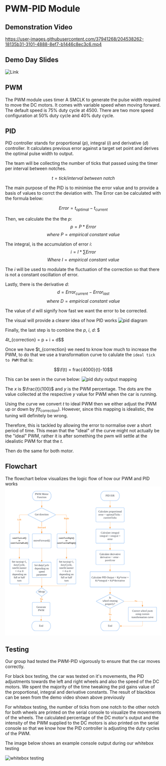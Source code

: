 # PWM-PID Module

## Demonstration Video
https://user-images.githubusercontent.com/37941268/204538262-18135b31-3101-4888-8ef7-b1446c8ec3c6.mp4

## Demo Day Slides
![Link](https://docs.google.com/presentation/d/13oaejdjeMMZqrEURcsz2kgmVAE6iw2iwt9s_0WMcccU/edit?usp=sharing)

## PWM

The PWM module uses timer A SMCLK to generate the pulse width required to move the DC motors. It comes with variable speed when moving forward. The default speed is 75% duty cycle at 4500. There are two more speed configuration at 50% duty cycle and 40% duty cycle.

## PID
PID controller stands for proportional ($p$), integral ($i$) and derivative ($d$) controller. 
It calculates previous error against a target set point and derives the optimal pulse width to output. 

The team will be collecting the number of ticks that passed using the timer per interval between notches.

$$ t = tick / interval\ between\ notch $$

The main purpose of the PID is to minimise the error value and to provide a basis of values to corrct the deviation with. 
The Error can be calculated with the formula below:

$$Error = t_{optimal} - t_{current}$$

Then, we calculate the the the $p$:
$$p = P * Error$$
$$where\ P = empirical\ constant\ value$$

The integral, is the accumulation of error $i$: 
$$i = I * \sum{Error}$$
$$Where\ I = empirical\ constant\ value$$

The $i$ will be used to modulate the fluctuation of the correction so that there is not a constant oscillation of error.

Lastly, there is the derivative $d$:
$$d= Error_{current} - Error_{last}$$
$$where\ D = empirical\ constant\ value$$

The value of $d$ will signify how fast we want the error to be corrected.

The visual will provide a clearer idea of how PID works
![pid diagram](./assets/pid_diagram_ticks.png)


Finally, the last step is to combine the $p$, $i$, $d$:
$

4t_{correction} = p + i + d$$

Once we have $t_{correction} we need to know how much to increase the PWM, to do that we use a transformation curve to calulate the ```ideal tick to PWM``` that is:

$$\f(t) = frac{4000}{t}-10$$

This can be seen in the curve below:
![pid duty output mapping](./assets/pid_output_mapping_graph.jpeg)

The $x$ is $\frac{t}{100}$ and $y$ is the PWM percentage. The dots are the value collected at the respective $y$ value for PWM when the car is running.

Using the curve we convert $t$ to ideal PWM then we either adjust the PWM up or down by $f(t_{correction})$. However, since this mapping is idealistic, the tuning will definitely be wrong. 

Therefore, this is tackled by allowing the error to normalise over a short period of time. This mean that the "ideal" of the curve might not actually be the "ideal" PWM, rather it is after something the pwm will settle at the idealistic PWM for that the $t$. 

Then do the same for both motor.


## Flowchart
The flowchart below visualizes the logic flow of how our PWM and PID works
![flowchart](./assets/pwm_pid_flowchart.png)


## Testing

Our group had tested the PWM-PID vigorously to ensure that the car moves correctly.

For black box testing, the car was tested on it's movements, the PID adjustments towards the left and right wheels and also the speed of the DC motors. We spent the majority of the time tweaking the pid gains value of the proportional, integral and derivative constants. The result of blackbox can be seen from the demo video shown above previously

For whitebox testing, the number of ticks from one notch to the other notch for both wheels are printed on the serial console to visualize the movements of the wheels. The calculated percentage of the DC motor's output and the intensity of the PWM supplied to the DC motors is also printed on the serial console so that we know how the PID controller is adjusting the duty cycles of the PWM.

The image below shows an example console output during our whitebox testing

![whitebox testing](./assets/whitebox_console_output.jpeg)
